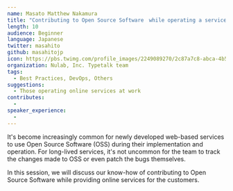 ```yaml
---
name: Masato Matthew Nakamura
title: "Contributing to Open Source Software　while operating a service"
length: 10
audience: Beginner
language: Japanese
twitter: masahito
github: masahitojp
icon: https://pbs.twimg.com/profile_images/2249089270/2c87a7c8-abca-4b5e-8a0d-55250f1495b1_400x400.png
organization: Nulab, Inc. Typetalk team
tags:
  - Best Practices, DevOps, Others
suggestions:
  - Those operating online services at work
contributes:
  - 
speaker_experience:
  - 
---
```

It's become increasingly common for newly developed web-based services to use Open Source Software (OSS) during their implementation and operation. For long-lived services, it's not uncommon for the team to track the changes made to OSS or even patch the bugs themselves.

In this session, we will discuss our know-how of contributing to Open Source Software while providing online services for the customers.
